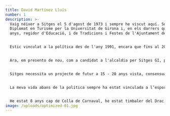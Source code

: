 ```yaml
---
title: David Martínez Lluís
number: 1
description: >-
  Vaig néixer a Sitges el 5 d'agost de 1973 i sempre he viscut aquí. Soc
  Diplomat en Turisme per la Universitat de Girona i, en els darrers quatre
  anys, regidor d'Educació, i de Tradicions i Festes de l'Ajuntament de Sitges.


  Estic vinculat a la política des de l'any 1991, encara que fins al 2019 no vaig tenir la possibilitat de fer el pas endavant i encapçalar la llista de Sitges GI. Sempre vaig estar treballant "des del darrere".


  Ara, em presento de nou, com a candidat a l'alcaldia per Sitges GI, perquè he demostrat aquests 4 anys, que soc capaç de treballar al servei de Sitges des de la Governança, aportant l'experiència adquirida i amb un únic objectiu fer que la vida de les sitgetanes i sitgetans sigui millor. Per això, penso que la millor manera d'assolir-ho és, com sempre he tingut clar, escoltant a les persones, amb criteri i sentit comú. La filosofia de Sitges GI, és la que em representa. És un partit transversal, obert a totes les sensibilitats, i que té Sitges com a causa comuna i prioritària.


  Sitges necessita un projecte de futur a 15 - 20 anys vista, consensuat amb la societat civil, entitats, associacions i partits polítics, que defineixi quin és el model econòmic, social, turístic, cultural i esportiu cap a on ha d’evolucionar la vila. Crec que nosaltres, Sitges GI podem aconseguir que sigui una realitat.


  La meva vida abans de la política sempre ha estat vinculada a l’esport: des de jugador de futbol base (Blanca Subur) i amateur (en diversos equips, entre ells el Sitges i Suburense), fins a professor de natació. He treballat, també, com a socorrista i com a responsable d’administració i comptabilitat al Club Natació Sitges i a la Piscina Municipal.


  He estat 8 anys cap de Colla de Carnaval, he estat timbaler del Drac i, des de 2003 fins al 2019, he format part de la Colla Vella de Diables de Sitges.
image: /uploads/optimized-01.jpg
---
```

